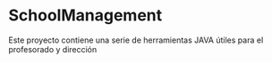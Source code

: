 # SchoolManagement
Este proyecto contiene una serie de herramientas JAVA útiles para el profesorado y dirección
